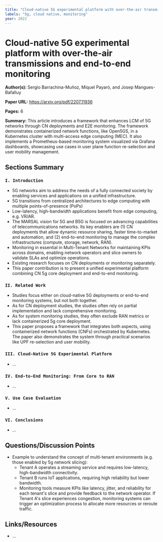 ```yaml
---
title: "Cloud-native 5G experimental platform with over-the-air transmissions and end-to-end monitoring"
labels: "5g, cloud native, monitoring"
year: 2022
---
```


# Cloud-native 5G experimental platform with over-the-air transmissions and end-to-end monitoring

**Author(s):** Sergio Barrachina-Muñoz, Miquel Payaró, and Josep Mangues-Bafalluy

**Paper URL:** https://arxiv.org/pdf/2207.11936

**Pages:** 6

**Summary:** This article introduces a framework that enhances LCM of 5G networks through CN deployments and E2E monitoring. The framework demonstrates containerized network functions, like Open5GS, in a Kubernetes cluster with multi-access edge computing (MEC). It also implements a Prometheus-based monitoring system visualized via Grafana dashboards, showcasing use cases in user plane function re-selection and user mobility management.

## Sections Summary

### `I. Introduction`
- 5G networks aim to address the needs of a fully connected society by enabling services and applications on a unified infrastructure.
- 5G transitions from centralized architectures to edge computing with multiple points-of-presence (PoPs)
- Low-latency, high-bandwidth applications benefit from edge computing, e.g. VR/AR.
- The MARSAL vision for 5G and B5G is focused on advancing capabilities of telecommunications networks. Its key enablers are (1) CN deployments that allow dynamic resource sharing, faster time-to-market and automation, and (2) end-to-end monitoring to manage the complex infrastructures (compute, storage, network, RAN).
- Monitoring in essential in Multi-Tenant Networks for maintaining KPIs across domains, enabling network operators and slice owners to validate SLAs and optimize operations.
- Existing research focuses on CN deployments or monitoring separately.
- This paper contribution is to present a unified experimental platform combining CN 5g core deployment and end-to-end monitoring.
  
### `II. Related Work`
- Studies focus either on cloud-native 5G deployments or end-to-end monitoring systems, but not both together.
- As for CN deployment studies, the studies often rely on partial implementation and lack comprehensive monitoring.
- As for system monitoring studies, they often exclude RAN metrics or lack containerized 5g core deployment.
- This paper proposes a framework that integrates both aspects, using containerized network functions (CNFs) orchestrated by Kubernetes. The paper also demonstrates the system through practical scenarios like UPF re-selection and user mobility.

### `III. Cloud-Native 5G Experimental Platform`
- ...

### `IV. End-to-End Monitoring: From Core to RAN`
- ...

### `V. Use Case Evaluation`
- ...

### `VI. Conclusions`
- ...

## Questions/Discussion Points

- Example to understand the concept of multi-tenant environments (e.g. those enabled by 5g network slicing):
    - Tenant A operates a streaming service and requires low-latency, high-bandwidth connectivity.
    - Tenant B runs IoT applications, requiring high reliability but lower bandwidth.
    - Monitoring tools measure KPIs like latency, jitter, and reliability for each tenant's slice and provide feedback to the network operator. If Tenant A's slice experiences congestion, monitoring systems can trigger an optimization process to allocate more resources or reroute traffic.

## Links/Resources

- ...
